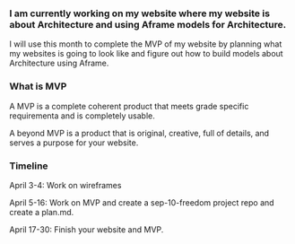### I am currently working on my website where my website is about Architecture and using Aframe models for Architecture.
 I will use this month to complete the MVP of my website by planning what my websites is going to look like and figure out how to build models about Architecture using Aframe.

### What is MVP
 A MVP is a complete coherent product that meets grade specific requirementa and is completely usable.

A beyond MVP is a product that is original, creative, full of details, and serves a purpose for your website.

### Timeline
April 3-4: Work on wireframes

April 5-16: Work on MVP and create a sep-10-freedom project repo and create a plan.md.

April 17-30: Finish your website and MVP.